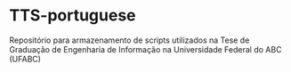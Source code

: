 # TTS-portuguese
Repositório para armazenamento de scripts utilizados na Tese de Graduação de Engenharia de Informação na Universidade Federal do ABC (UFABC)

